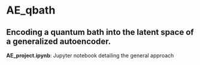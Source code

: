 # AE_qbath
## Encoding a quantum bath into the latent space of a generalized autoencoder.

**AE_project.ipynb**: Jupyter notebook detailing the general approach
